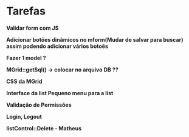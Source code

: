 # Tarefas #

**Validar form com JS**

**Adicionar botões dinâmicos no mform(Mudar de salvar para buscar) assim podendo adicionar vários botoẽs**

**Fazer 1 model ?**

**MGrid::getSql() -> colocar no arquivo DB ??**

**CSS da MGrid**

**Interface da list Pequeno menu para a list**

**Validação de Permissões**

**Login, Logout**

**listControl::Delete - Matheus**

